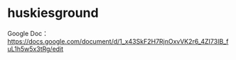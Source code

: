 # huskiesground
Google Doc： https://docs.google.com/document/d/1_x43SkF2H7RjnOxvVK2r6_4ZI73IB_fuL1h5w5x3tRg/edit 
